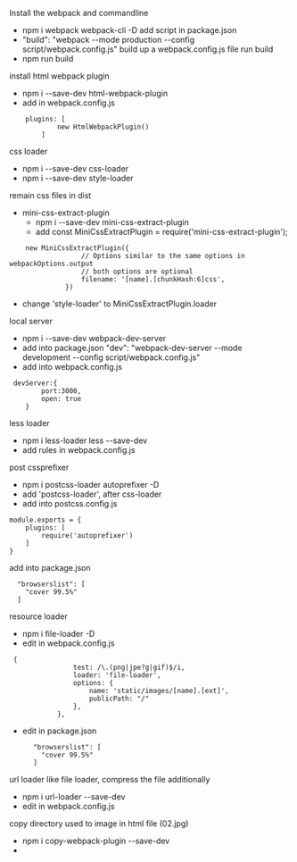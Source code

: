 
Install the webpack and commandline
*   npm i webpack webpack-cli -D
add script in package.json
*   "build": "webpack --mode production --config script/webpack.config.js"
build up a webpack.config.js file
run build
*   npm run build

install html webpack plugin
*   npm i --save-dev html-webpack-plugin
*   add in webpack.config.js
```
    plugins: [
            new HtmlWebpackPlugin()
        ]
```

css loader
*   npm i --save-dev css-loader
*   npm i --save-dev style-loader

remain css files in dist
*  mini-css-extract-plugin
    *  npm i --save-dev mini-css-extract-plugin
    *    add const MiniCssExtractPlugin = require('mini-css-extract-plugin');
```
    new MiniCssExtractPlugin({
                  // Options similar to the same options in webpackOptions.output
                  // both options are optional
                  filename: '[name].[chunkHash:6]css',
              })
```
*   change 'style-loader' to MiniCssExtractPlugin.loader



local server
*   npm i --save-dev webpack-dev-server
*   add into package.json  "dev": "webpack-dev-server --mode development --config script/webpack.config.js"
*   add into webpack.config.js
```
 devServer:{
        port:3000,
        open: true
    }
```
less loader
*   npm i less-loader less --save-dev
*   add rules in webpack.config.js



post cssprefixer
*   npm i postcss-loader autoprefixer -D
*   add  'postcss-loader', after css-loader
*   add into postcss.config.js
```
module.exports = {
    plugins: [
        require('autoprefixer')
    ]
}
```
add into package.json
```
  "browserslist": [
    "cover 99.5%"
  ]
```

resource loader
*   npm i file-loader -D
*   edit in webpack.config.js
```
 {
                test: /\.(png|jpe?g|gif)$/i,
                loader: 'file-loader',
                options: {
                    name: 'static/images/[name].[ext]',
                    publicPath: "/"
                },
            },
```
*   edit in package.json
```
      "browserslist": [
        "cover 99.5%"
      ]
```


url loader like file loader, compress the file additionally
*   npm i url-loader --save-dev
*   edit in webpack.config.js

copy directory  used to image in html file (02.jpg)
* npm i copy-webpack-plugin --save-dev
*

